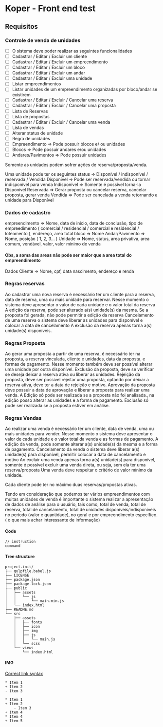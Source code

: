 
# Koper - Front end test

## Requisitos

### Controle de venda de unidades

- [ ] O sistema deve poder realizar as seguintes funcionalidades
- [ ] Cadastrar / Editar / Excluir um cliente
- [ ] Cadastrar / Editar / Excluir um  empreendimento
- [ ] Cadastrar / Editar / Excluir um bloco
- [ ] Cadastrar / Editar / Excluir um andar
- [ ] Cadastrar / Editar / Excluir uma unidade
- [ ] Listar empreendimentos
- [ ] Listar unidades de um empreendimento organizadas por bloco/andar se existirem
- [ ] Cadastrar / Editar / Excluir / Cancelar uma reserva
- [ ] Cadastrar / Editar / Excluir / Cancelar uma proposta
- [ ] Lista de Reservas
- [ ] Lista de propostas
- [ ] Cadastrar / Editar / Excluir / Cancelar uma venda
- [ ] Lista de vendas
- [ ] Alterar status de unidade
- [ ] Regra de unidades
- [ ] Empreendimento => Pode possuir blocos e/ ou unidades
- [ ] Blocos                  => Pode possuir andares e/ou unidades
- [ ] Andares/Pavimentos => Pode possuir unidades

Somente as unidades podem sofrer ações de reserva/proposta/venda.

Uma unidade pode ter os seguintes status => Disponível / indisponível / reservada / Vendida
Disponível => Pode ser reservada/vendida ou tornar indisponível para venda
Indisponível =>  Somente é possível torna-la Disponível
Reservada => Gerar proposta ou cancelar reserva, cancelar proposta, gerar venda
Vendida => Pode ser cancelada a venda retornando a unidade para Disponível

### Dados de cadastro

empreendimento => Nome, data de inicio, data de conclusão,  tipo de empreedimento ( comercial / residencial / comercial e residencial / loteamento ), endereço, area total
bloco => Nome
Andar/Pavimento => Nome, posição ( 1, 2, 3... )
Unidade => Nome, status, area privativa, area comum, vendável, valor, valor mínimo de venda

#### Obs, a soma das areas não pode ser maior que a area total do empreendimento

Dados Cliente => Nome, cpf, data nascimento, endereço e renda

### Regras reservas

Ao cadastrar uma nova reserva é necessário ter um cliente para a reserva, data de reserva, uma ou mais unidade para reservar. Nesse momento o sistema deve apresentar o valor de cada unidade e o valor total da reserva
A edição da reserva, pode ser alterado a(s) unidade(s) da mesma.
Se a proposta foi gerada, não pode permitir a edição da reserva
Cancelamento de uma reserva o sistema deve liberar as unidades para disponível e colocar a data de cancelamento
A exclusão da reserva apenas torna a(s) unidade(s) disponíveis.

### Regras Proposta

Ao gerar uma proposta a partir de uma reserva, é necessário ter na proposta, a reserva vinculada, cliente e unidades, data da proposta, e formas de pagamento. Nesse momento também deve ser possível alterar uma unidade por outra disponível.
Exclusão da proposta, deve se verificar se deseja deixar a reserva ativa ou liberar as unidades.
Rejeição da proposta, deve ser possível rejeitar uma proposta, optando por deixar a reserva ativa, deve ter a data de rejeição e motivo.
Aprovação da proposta deve possuir a data de aprovação e liberar a proposta para realizar uma venda.
A Edição só pode ser realizada se a proposta não foi analisada., na edição posso alterar as unidades e a forma de pagamento.
Exclusão só pode ser realizada se a proposta estiver em análise.

### Regras Vendas

Ao realizar uma venda é necessário ter um cliente, data de venda, uma ou mais unidades para vender. Nesse momento o sistema deve apresentar o valor de cada unidade e o valor total da venda e as formas de pagamento.
A edição da venda, pode  somente alterar a(s) unidade(s) da mesma e a forma de pagamento.
Cancelamento da venda o sistema deve liberar a(s) unidade(s) para disponível, permitir colocar a data de cancelamento e motivo
Ao excluir uma venda apenas torna a(s) unidade(s) para disponível, somente é possível excluir uma venda direta, ou seja, sem ela ter uma reserva/proposta
Uma venda deve respeitar o critério de valor mínimo da unidade.

Cada cliente pode ter no máximo duas reservas/propostas ativas.

Tendo em consideração que podemos ter vários empreendimentos com muitas unidades de venda é importante o sistema realizar a apresentação de dados de análise para o usuário, tais como, total de venda, total de reserva, total de cancelamento, total de unidades disponíveis/indisponíveis  no período (valor e quantidade), no geral e por empreendimento específico.( o que mais achar interessante de informação)

#### Code

    // instruction
    command

#### Tree structure

    project.init/
    ├── gulpfile.babel.js
    ├── LICENSE
    ├── package.json
    ├── package-lock.json
    ├── public
    │   ├── assets
    │   │   └── js
    │   │       └── main.min.js
    │   └── index.html
    ├── README.md
    └── src
        ├── assets
        │   ├── fonts
        │   ├── icon
        │   ├── img
        │   ├── js
        │   │   └── main.js
        │   └── scss
        └── views
            └── index.html

#### IMG

[Correct link syntax](http://www.example.com/)

    * Item 1
    + Item 2
    - Item 3

    * Item 1
    + Item 2
        - Item 3
    + Item 4
    * Item 4
    + Item 5
